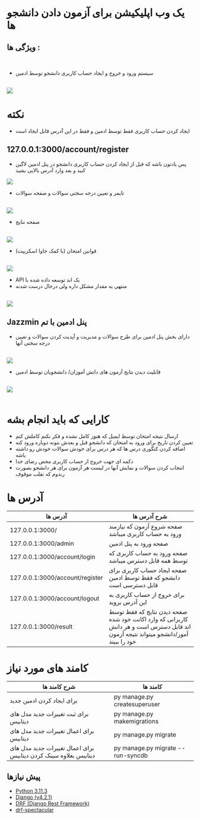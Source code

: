 # یک وب اپلیکیشن برای آزمون دادن دانشجو ها

## ویژگی ها :
<br>

- سیستم ورود و خروج و ایجاد حساب کاربری دانشجو توسط ادمین
<br>
<img src='https://github.com/shervinbdndev/Quizino/blob/master/images/1st.png'>

# نکته
- ایجاد کردن حساب کاربری فقط توسط ادمین و فقط در این آدرس قابل ایجاد است
## 127.0.0.1:3000/account/register
- پس یادتون باشه که قبل از ایجاد کردن حساب کاربری دانشجو در پنل ادمین لاگین کنید و بعد وارد آدرس بالایی بشید
<img src='https://github.com/shervinbdndev/Quizino/blob/master/images/1st5.png'>
<br>

- تایمر و تعیین درجه سختی سوالات و صفحه سوالات
<br>
<img src='https://github.com/shervinbdndev/Quizino/blob/master/images/2nd.png'>
<br>

- صفحه نتایج
<br>
<img src='https://github.com/shervinbdndev/Quizino/blob/master/images/3rd.png'>
<br>

- (با کمک جاوا اسکریپت) قوانین امتحان
<br>
<img src='https://github.com/shervinbdndev/Quizino/blob/master/images/4th.png'>
<br>

- API بک اند توسعه داده شده با 
- منتهی یه مقدار مشکل داره ولی درحال درست شدنه
<br>
<img src='https://github.com/shervinbdndev/Quizino/blob/master/images/5th.png'>
<br>

## Jazzmin پنل ادمین با تم

- دارای بخش پنل ادمین برای طرح سوالات و مدیریت و آپدیت کردن سوالات و تعیین درجه سختی آنها
<br>
<img src='https://github.com/shervinbdndev/Quizino/blob/master/images/6th.png'>
<br>

- قابلیت دیدن نتایج آزمون های دانش آموزان/ دانشجویان توسط ادمین
<br>
<img src='https://github.com/shervinbdndev/Quizino/blob/master/images/7th.png'>
<br>

<br>


# کارایی که باید انجام بشه
- ارسال نتیجه امتحان توسط ایمیل که هنوز کامل نشده و فکر نکنم کاملش کنم
- تعیین کردن تاریخ برای ورود به امتحان که دانشجو قبل و بعدش نتونه دوباره ورود کنه
- اضافه کردن کتگوری درس ها  که هر درس برای خودش سوالات خودش رو داشته باشه
- دکمه ای جهت خروج از حساب کاربری محض رضای خدا
- انتخاب کردن سوالات و نمایش آنها در لیست هر آزمون برای هر دانشجو بصورت رندوم که تقلب موقوف

# آدرس ها
آدرس ها  |   شرح آدرس ها
------------- | ------------- 
127.0.0.1:3000/  |  صفحه شروع آزمون که نیازمند ورود به حساب کاربری میباشد
127.0.0.1:3000/admin  |  صفحه ورود به پنل ادمین
127.0.0.1:3000/account/login | صفحه ورود به حساب کاربری که توسط همه قابل دسترس میباشد
127.0.0.1:3000/account/register | صفحه ایجاد حساب کاربری برای دانشجو که فقط توسط ادمین قابل دسترسی است
127.0.0.1:3000/account/logout | برای خروج از حساب کاربری به این آدرس بروید
127.0.0.1:3000/result | صفحه دیدن نتایج که فقط توسط کاربرانی که وارد اکانت خود شده اند قابل دسترس است و هر دانش آموز/دانشجو میتواند نتیجه آزمون خود را ببیند


# کامند های مورد نیاز
شرح کامند ها  |   کامند ها
------------- | ------------- 
برای ایجاد کردن ادمین جدید  |   py manage.py createsuperuser
برای ثبت تغییرات جدید مدل های دیتابیس  |   py manage.py makemigrations
برای اعمال تغییرات جدید مدل های دیتابیس  |   py manage.py migrate
برای اعمال تغییرات جدید مدل های دیتابیس بعلاوه سینک کردن دیتابیس  |   py manage.py migrate --run-syncdb

## پیش نیازها
- <a href='https://www.python.org/'>Python 3.11.3</a>
- <a href='https://www.djangoproject.com/'>Django (v4.2.1)</a>
- <a href='https://www.django-rest-framework.org/'>DRF (Django Rest Framework)</a>
- <a href='https://drf-spectacular.readthedocs.io/en/latest/'>drf-spectacular</a>